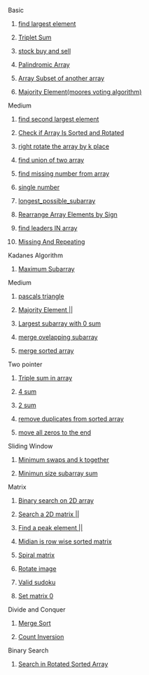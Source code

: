 Basic

1. [find largest element ](https://www.geeksforgeeks.org/problems/largest-element-in-array4009/0?utm_source=youtube&utm_medium=collab_striver_ytdescription&utm_campaign=largest-element-in-array)

2. [Triplet Sum](https://www.geeksforgeeks.org/problems/triplet-sum-in-array-1587115621/1)

3. [stock buy and sell](https://leetcode.com/problems/best-time-to-buy-and-sell-stock/solutions/39038/kadane-s-algorithm-since-no-one-has-mentioned-about-this-so-far-in-case-if-interviewer-twists-the-input/)

4. [Palindromic Array](https://www.geeksforgeeks.org/problems/palindromic-array-1587115620/1)

5. [Array Subset of another array](https://www.geeksforgeeks.org/problems/array-subset-of-another-array2317/1)

6. [Majority Element(moores voting algorithm)](https://www.geeksforgeeks.org/problems/majority-element-1587115620/1)


Medium 

1. [find second largest element](https://www.geeksforgeeks.org/problems/second-largest3735/1?utm_source=youtube&utm_medium=collab_striver_ytdescription&utm_campaign=second-largest)

2. [Check if Array Is Sorted and Rotated](https://leetcode.com/problems/check-if-array-is-sorted-and-rotated/description/)

3. [right rotate the array by k place](https://leetcode.com/problems/rotate-array/submissions/1393304246/)

4. [find union of two array ](https://www.geeksforgeeks.org/problems/union-of-two-sorted-arrays-1587115621/1?utm_source=youtube&utm_medium=collab_striver_ytdescription&utm_campaign=union-of-two-sorted-arrays)

5. [find missing number from array](https://leetcode.com/problems/missing-number/)

6. [single number](https://leetcode.com/problems/single-number/)

7. [longest_possible_subarray](https://www.geeksforgeeks.org/problems/longest-sub-array-with-sum-k0809/1?utm_source=youtube&utm_medium=collab_striver_ytdescription&utm_campaign=longest-sub-array-with-sum-k)

8. [Rearrange Array Elements by Sign](https://leetcode.com/problems/rearrange-array-elements-by-sign/description/)

9. [find leaders IN array](https://www.geeksforgeeks.org/problems/leaders-in-an-array-1587115620/1?utm_source=youtube&utm_medium=collab_striver_ytdescription&utm_campaign=leaders-in-an-array)

10. [Missing And Repeating](https://www.geeksforgeeks.org/problems/find-missing-and-repeating2512/1?utm_source=youtube&utm_medium=collab_striver_ytdescription&utm_campaign=find-missing-and-repeating)

Kadanes Algorithm

1. [Maximum Subarray](https://leetcode.com/problems/maximum-subarray/)

Medium

1. [pascals triangle](https://leetcode.com/problems/pascals-triangle/)

2. [Majority Element ||](https://leetcode.com/problems/majority-element-ii/submissions/1459470670/)

3. [Largest subarray with 0 sum](https://www.geeksforgeeks.org/problems/largest-subarray-with-0-sum/1?category%5B%5D=Hash&company%5B%5D=Amazon&page=1&query=category%5B%5DHashcompany%5B%5DAmazonpage1company%5B%5DAmazoncategory%5B%5DHash&utm_source=youtube&utm_medium=collab_striver_ytdescription&utm_campaign=largest-subarray-with-0-sum)

4. [merge ovelapping subarray](https://leetcode.com/problems/merge-intervals/)

5. [merge sorted array](https://leetcode.com/problems/merge-sorted-array/)

Two pointer 

1. [Triple sum in array](https://www.geeksforgeeks.org/problems/triplet-sum-in-array-1587115621/1)

2. [4 sum](https://leetcode.com/problems/4sum/submissions/1463575191/)

3. [2 sum](https://leetcode.com/problems/two-sum/)

4. [remove duplicates from sorted array](https://leetcode.com/problems/remove-duplicates-from-sorted-array/description/)

6. [move all zeros to the end](https://leetcode.com/problems/move-zeroes/submissions/1395778272/)




Sliding Window


<!--note: Think about sliding window if the question is form subarray-->

1. [Minimum swaps and k together](https://www.geeksforgeeks.org/problems/minimum-swaps-required-to-bring-all-elements-less-than-or-equal-to-k-together4847/1)

2. [Minimun size subarray sum](https://leetcode.com/problems/minimum-size-subarray-sum/description/)

Matrix

1. [Binary search on 2D array](https://leetcode.com/problems/search-a-2d-matrix/submissions/1676712240/)

2. [Search a 2D matrix ||](https://leetcode.com/problems/search-a-2d-matrix-ii/)

3. [Find a peak element ||](https://leetcode.com/problems/find-a-peak-element-ii/submissions/1678941453/)

4. [Midian is row wise sorted matrix](https://www.geeksforgeeks.org/problems/median-in-a-row-wise-sorted-matrix1527/1)

5. [Spiral matrix](https://leetcode.com/problems/spiral-matrix/?envType=problem-list-v2&envId=matrix)

6. [Rotate image](https://leetcode.com/problems/rotate-image/description/?envType=problem-list-v2&envId=matrix)

7. [Valid sudoku](https://leetcode.com/problems/valid-sudoku/?envType=problem-list-v2&envId=matrix)

8. [Set matrix 0](https://leetcode.com/problems/set-matrix-zeroes/description/?envType=problem-list-v2&envId=matrix)

Divide and Conquer

1. [Merge Sort]()

2. [Count Inversion](https://www.geeksforgeeks.org/problems/inversion-of-array-1587115620/1)

Binary Search

 1. [Search in Rotated Sorted Array](https://leetcode.com/problems/search-in-rotated-sorted-array/submissions/1693333405/)




